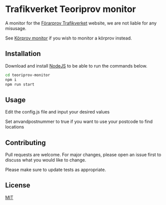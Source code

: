 # Trafikverket Teoriprov monitor

A monitor for the [Förarprov Trafikverket](https://fp.trafikverket.se/) website, we are not liable for any misusage. 

See [Körprov monitor](https://github.com/foundbypass/korprov-monitor) if you wish to monitor a körprov instead.
## Installation

Download and install [NodeJS](https://nodejs.org/en/download/) to be able to run the commands below.

```bash
cd teoriprov-monitor
npm i
npm run start
```

## Usage

Edit the config.js file and input your desired values

Set anvandpostnummer to true if you want to use your postcode to find locations

## Contributing
Pull requests are welcome. For major changes, please open an issue first to discuss what you would like to change.

Please make sure to update tests as appropriate.

## License
[MIT](https://choosealicense.com/licenses/mit/)
